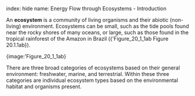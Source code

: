 index: hide
name: Energy Flow through Ecosystems - Introduction

An  **ecosystem** is a community of living organisms and their abiotic (non-living) environment. Ecosystems can be small, such as the tide pools found near the rocky shores of many oceans, or large, such as those found in the tropical rainforest of the Amazon in Brazil ({'Figure_20_1_1ab Figure 20.1.1ab}).


{image:'Figure_20_1_1ab}
        

There are three broad categories of ecosystems based on their general environment: freshwater, marine, and terrestrial. Within these three categories are individual ecosystem types based on the environmental habitat and organisms present.

